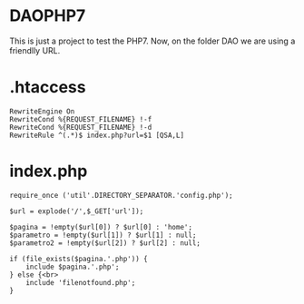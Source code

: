 # DAOPHP7


This is just a project to test the PHP7.
Now, on the folder DAO we are using a friendlly URL.

# .htaccess



    RewriteEngine On
    RewriteCond %{REQUEST_FILENAME} !-f
    RewriteCond %{REQUEST_FILENAME} !-d
    RewriteRule ^(.*)$ index.php?url=$1 [QSA,L]
 


# index.php


    require_once ('util'.DIRECTORY_SEPARATOR.'config.php');
 
    $url = explode('/',$_GET['url']);
 
    $pagina = !empty($url[0]) ? $url[0] : 'home';
    $parametro = !empty($url[1]) ? $url[1] : null;
    $parametro2 = !empty($url[2]) ? $url[2] : null;
 
    if (file_exists($pagina.'.php')) {
        include $pagina.'.php';
    } else {<br>
        include 'filenotfound.php';
    }

